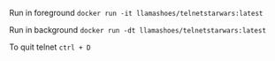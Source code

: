 Run in foreground
`docker run -it llamashoes/telnetstarwars:latest`

Run in background
`docker run -dt llamashoes/telnetstarwars:latest`

To quit telnet
`ctrl + D`
